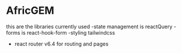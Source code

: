 # AfricGEM

this are the libraries currently used
-state management is reactQuery
-forms is react-hook-form
-styling tailwindcss

- react router v6.4 for routing and pages
